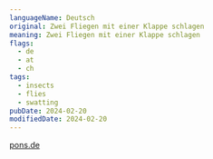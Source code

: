 ```yaml
---
languageName: Deutsch
original: Zwei Fliegen mit einer Klappe schlagen
meaning: Zwei Fliegen mit einer Klappe schlagen
flags:
  - de
  - at
  - ch
tags:
  - insects
  - flies
  - swatting
pubDate: 2024-02-20
modifiedDate: 2024-02-20
---
```


[pons.de](https://de.pons.com/p/wissensecke/phrasen-und-wendungen/zwei-fliegen-mit-einer-klappe-schlagen)
